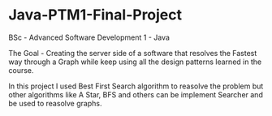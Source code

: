 # Java-PTM1-Final-Project
BSc - Advanced Software Development 1 - Java

The Goal - Creating the server side of a software that resolves the Fastest way
through a Graph while keep using all the design patterns learned in the course.

In this project I used Best First Search algorithm to reasolve the problem but
other algorithms like A Star, BFS and others can be implement Searcher and be used
to reasolve graphs.
